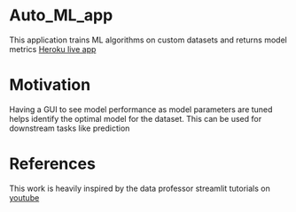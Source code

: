 # Auto_ML_app
This application trains  ML algorithms on custom datasets and returns model metrics
[Heroku live app](https://shankar-regressor.herokuapp.com/)


# Motivation
Having a GUI to see model performance as model parameters are tuned helps identify the optimal model for the dataset. This can be used for downstream tasks like prediction

# References
This work is heavily inspired by the data professor streamlit tutorials on [youtube](https://www.youtube.com/playlist?list=PLtqF5YXg7GLmCvTswG32NqQypOuYkPRUE)
